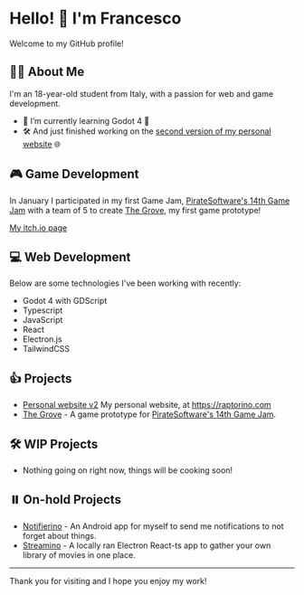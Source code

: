 # Hello! 👋 I'm Francesco

Welcome to my GitHub profile!

## 🙋‍♂️ About Me

I'm an 18-year-old student from Italy, with a passion for web and game development.

- 🌱 I’m currently learning Godot 4 🤖
- 🛠️ And just finished working on the [second version of my personal website](https://github.com/Raptor1818/raptorino-ts) 🌐

## 🎮 Game Development

In January I participated in my first Game Jam, [PirateSoftware's 14th Game Jam](https://itch.io/jam/pirate) with a team of 5 to create [The Grove](https://dano972c.itch.io/the-grove), my first game prototype!

[My itch.io page](https://raptor1818.itch.io/)

## 💻 Web Development

Below are some technologies I've been working with recently:
- Godot 4 with GDScript
- Typescript
- JavaScript
- React
- Electron.js
- TailwindCSS


## 👍 Projects
- [Personal website v2](https://github.com/Raptor1818/raptorino-ts) My personal website, at https://raptorino.com
- [The Grove](https://dano972c.itch.io/the-grove) - A game prototype for [PirateSoftware's 14th Game Jam](https://itch.io/jam/pirate).

## 🛠️ WIP Projects
- Nothing going on right now, things will be cooking soon!

## ⏸️ On-hold Projects
- [Notifierino](https://github.com/Raptor1818/notifierino) - An Android app for myself to send me notifications to not forget about things.
- [Streamino](https://github.com/Raptor1818/Streamino) - A locally ran Electron React-ts app to gather your own library of movies in one place.

***

Thank you for visiting and I hope you enjoy my work!
